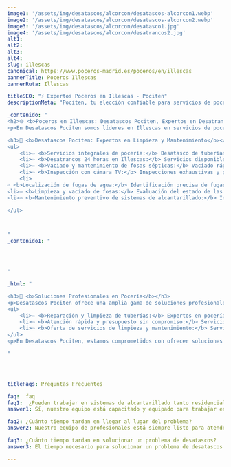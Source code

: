 ```yaml
---
image1: '/assets/img/desatascos/alcorcon/desatascos-alcorcon1.webp'
image2: '/assets/img/desatascos/alcorcon/desatascos-alcorcon2.webp'
image3: '/assets/img/desatascos/alcorcon/desatasco1.jpg'
image4: '/assets/img/desatascos/alcorcon/desatrancos2.jpg'
alt1:
alt2:
alt3:
alt4:
slug: illescas
canonical: https://www.poceros-madrid.es/poceros/en/illescas
bannerTitle: Poceros Illescas
bannerRuta: Illescas

titleSEO: "⚡ Expertos Poceros en Illescas - Pociten"
descriptionMeta: "Pociten, tu elección confiable para servicios de pocería en Illescas. Comprometidos con la calidad y mejoramos tu presupuesto. Contacta al 647 37 67 82 📱."

_contenido: "
<h2>🌐 <b>Poceros en Illescas: Desatascos Pociten, Expertos en Desatrancos y Mantenimiento de Fosas Sépticas</b></h2>
<p>En Desatascos Pociten somos líderes en Illescas en servicios de pocería y pocería. Ofrecemos soluciones integrales para desatrancos, mantenimiento de fosas sépticas y alcantarillado. Nuestros expertos utilizan inspección con cámara TV para localizar fugas y realizar limpieza y vaciado de fosas. Disponemos de atención rápida las 24 horas y presupuesto sin compromiso para servicios de limpieza y mantenimiento.</p>

<h3>🚽 <b>Desatascos Pociten: Expertos en Limpieza y Mantenimiento</b></h3>
<ul>
    <li>⇨ <b>Servicios integrales de pocería:</b> Desatasco de tuberías y desagües, limpieza y mantenimiento de fosas sépticas, utilizando tecnología avanzada y equipos especializados.<br></li>
    <li>⇨ <b>Desatrancos 24 horas en Illescas:</b> Servicios disponibles a cualquier hora para atender emergencias de desatrancos.<br></li>
    <li>⇨ <b>Vaciado y mantenimiento de fosas sépticas:</b> Vaciado rápido y eficiente, asegurando el cumplimiento de normativas medioambientales.<br></li>
    <li>⇨ <b>Inspección con cámara TV:</b> Inspecciones exhaustivas y precisas para localizar fugas y otros problemas en sistemas de tuberías.<br></li>
    <li>
⇨ <b>Localización de fugas de agua:</b> Identificación precisa de fugas en las tuberías mediante tecnología avanzada.<br></li>
<li>⇨ <b>Limpieza y vaciado de fosas:</b> Evaluación del estado de las fosas sépticas y realización de limpieza y vaciado cuando sea necesario.<br></li>
<li>⇨ <b>Mantenimiento preventivo de sistemas de alcantarillado:</b> Inspecciones regulares para identificar y prevenir problemas futuros en los sistemas de alcantarillado.<br></li>

</ul>



"
_contenido1: "




"

_html: "

<h3>🔧 <b>Soluciones Profesionales en Pocería</b></h3>
<p>Desatascos Pociten ofrece una amplia gama de soluciones profesionales en pocería para satisfacer todas las necesidades de sus clientes en Illescas:</p>
<ul>
    <li>⇨ <b>Reparación y limpieza de tuberías:</b> Expertos en pocería con amplia experiencia en la reparación y limpieza de tuberías, utilizando técnicas avanzadas y herramientas especializadas.<br></li>
    <li>⇨ <b>Atención rápida y presupuesto sin compromiso:</b> Servicio de atención rápida disponible las 24 horas, con presupuestos detallados y sin compromiso antes de realizar cualquier trabajo.<br></li>
    <li>⇨ <b>Oferta de servicios de limpieza y mantenimiento:</b> Servicios de limpieza y mantenimiento preventivo para garantizar el buen funcionamiento del sistema de pocería, incluyendo limpiezas periódicas e inspecciones con cámara TV.<br></li>
</ul>
<p>En Desatascos Pociten, estamos comprometidos con ofrecer soluciones profesionales en pocería y pocería en Illescas, asegurando calidad y eficiencia en todos nuestros servicios. Si necesitas asistencia con problemas de pocería, no dudes en contactarnos para obtener el mejor servicio en la región.</p>

"




titleFaqs: Preguntas Frecuentes

faq:  faq
faq1:  ¿Pueden trabajar en sistemas de alcantarillado tanto residenciales como comerciales?
answer1: Sí, nuestro equipo está capacitado y equipado para trabajar en sistemas de alcantarillado tanto residenciales como comerciales.

faq2: ¿Cuánto tiempo tardan en llegar al lugar del problema?
answer2: Nuestro equipo de profesionales está siempre listo para atender llamadas de emergencia y, en la mayoría de los casos, llegamos al lugar del problema en menos de una hora.

faq3: ¿Cuánto tiempo tardan en solucionar un problema de desatascos?
answer3: El tiempo necesario para solucionar un problema de desatascos varía según la complejidad y el alcance del problema. Sin embargo, nuestro equipo trabaja de manera eficiente para garantizar que el problema se solucione lo más rápido posible.

---
```

